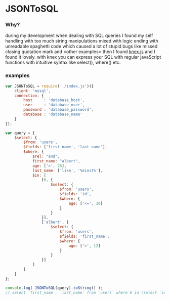 # JSONToSQL

### Why?

during my development when dealing with SQL queries I found my self handling with too much string manipulations mixed with logic ending with unreadable spaghetti code which caused a lot of stupid bugs like missed closing quotation mark and \<other examples\>
then I found [knex.js](http://knexjs.org) and I found it lovely. with knex you can express your SQL with regular javaScript functions with intuitive syntax like select(), where() etc.

### examples

```javascript
var JSONToSQL = require('./index.js')({
    client: 'mysql',
    connection: {
        host     : 'database_host',
        user     : 'database_user',
        password : 'database_password',
        database : 'database_name'
    }
});

var query = {
    $select: {
        $from: 'users',
        $fields: ['first_name', 'last_name'],
        $where: {
            $rel: "and",
            first_name: "albert",
            age: ['>', 25],
            last_name: ['like', '%einst%'],
            $in: [
                [6, {
                    $select: {
                        $from: 'users',
                        $fields: 'id',
                        $where: {
                            age: ['<=', 30]
                        }
                    }
                }],
                ['albert', {
                    $select: {
                        $from: 'users',
                        $fields: 'first_name',
                        $where: {
                            age: ['>', 12]
                        }
                    }
                }]
            ]
        }
    }
};

console.log( JSONToSQL(query).toString() );
// select `first_name`, `last_name` from `users` where 6 in (select `id` from `users` where `age` <= 30) and `albert` in (select `first_name` from `users` where `age` > 12) and `first_name` = 'albert' and `age` > 25 and `last_name` like '%einst%'
```